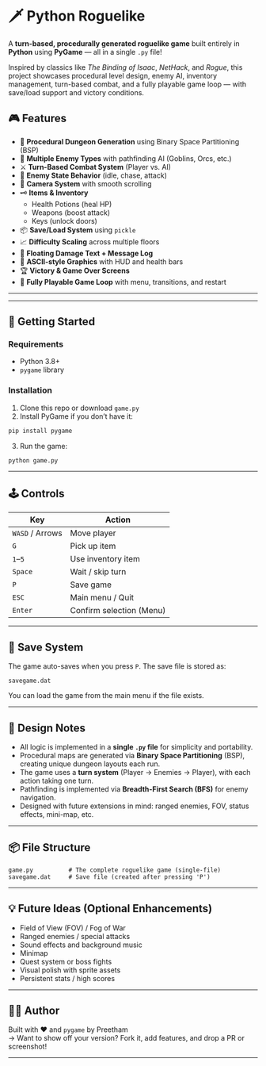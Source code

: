 # 🗡️ Python Roguelike

A **turn-based, procedurally generated roguelike game** built entirely in **Python** using **PyGame** — all in a single `.py` file!

Inspired by classics like *The Binding of Isaac*, *NetHack*, and *Rogue*, this project showcases procedural level design, enemy AI, inventory management, turn-based combat, and a fully playable game loop — with save/load support and victory conditions.

## 🎮 Features

- 🔁 **Procedural Dungeon Generation** using Binary Space Partitioning (BSP)
- 👾 **Multiple Enemy Types** with pathfinding AI (Goblins, Orcs, etc.)
- ⚔️ **Turn-Based Combat System** (Player vs. AI)
- 🧠 **Enemy State Behavior** (idle, chase, attack)
- 🧭 **Camera System** with smooth scrolling
- 🗝️ **Items & Inventory**
  - Health Potions (heal HP)
  - Weapons (boost attack)
  - Keys (unlock doors)
- 📦 **Save/Load System** using `pickle`
- 📈 **Difficulty Scaling** across multiple floors
- 💬 **Floating Damage Text + Message Log**
- 🎨 **ASCII-style Graphics** with HUD and health bars
- 🏆 **Victory & Game Over Screens**
- 🧪 **Fully Playable Game Loop** with menu, transitions, and restart

---



---

## 🚀 Getting Started

### Requirements

- Python 3.8+
- `pygame` library

### Installation

1. Clone this repo or download `game.py`
2. Install PyGame if you don’t have it:

```bash
pip install pygame
```

3. Run the game:

```bash
python game.py
```

---

## 🕹️ Controls

| Key         | Action                      |
|-------------|-----------------------------|
| `WASD` / Arrows | Move player             |
| `G`         | Pick up item                |
| `1`–`5`     | Use inventory item          |
| `Space`     | Wait / skip turn            |
| `P`         | Save game                   |
| `ESC`       | Main menu / Quit            |
| `Enter`     | Confirm selection (Menu)    |

---

## 📁 Save System

The game auto-saves when you press `P`. The save file is stored as:

```
savegame.dat
```

You can load the game from the main menu if the file exists.

---

## 🧠 Design Notes

- All logic is implemented in a **single `.py` file** for simplicity and portability.
- Procedural maps are generated via **Binary Space Partitioning** (BSP), creating unique dungeon layouts each run.
- The game uses a **turn system** (Player → Enemies → Player), with each action taking one turn.
- Pathfinding is implemented via **Breadth-First Search (BFS)** for enemy navigation.
- Designed with future extensions in mind: ranged enemies, FOV, status effects, mini-map, etc.

---

## 📦 File Structure

```
game.py          # The complete roguelike game (single-file)
savegame.dat     # Save file (created after pressing 'P')
```

---

## 💡 Future Ideas (Optional Enhancements)

- Field of View (FOV) / Fog of War
- Ranged enemies / special attacks
- Sound effects and background music
- Minimap
- Quest system or boss fights
- Visual polish with sprite assets
- Persistent stats / high scores

---

## 👨‍💻 Author

Built with ❤️ and `pygame` by Preetham  
→ Want to show off your version? Fork it, add features, and drop a PR or screenshot!

---
